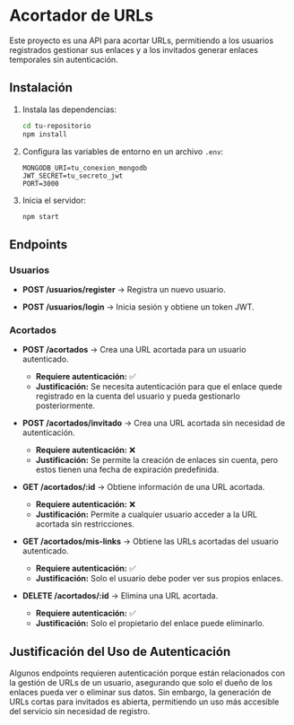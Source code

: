 # Acortador de URLs

Este proyecto es una API para acortar URLs, permitiendo a los usuarios registrados gestionar sus enlaces y a los invitados generar enlaces temporales sin autenticación.

## Instalación


1. Instala las dependencias:
   ```bash
   cd tu-repositorio
   npm install
   ```

2. Configura las variables de entorno en un archivo `.env`:
   ```env
   MONGODB_URI=tu_conexion_mongodb
   JWT_SECRET=tu_secreto_jwt
   PORT=3000
   ```

3. Inicia el servidor:
   ```bash
   npm start
   ```

## Endpoints

### Usuarios

- **POST /usuarios/register** → Registra un nuevo usuario.

- **POST /usuarios/login** → Inicia sesión y obtiene un token JWT.

### Acortados

- **POST /acortados** → Crea una URL acortada para un usuario autenticado.
  - **Requiere autenticación:** ✅
  - **Justificación:** Se necesita autenticación para que el enlace quede registrado en la cuenta del usuario y pueda gestionarlo posteriormente.

- **POST /acortados/invitado** → Crea una URL acortada sin necesidad de autenticación.
  - **Requiere autenticación:** ❌
  - **Justificación:** Se permite la creación de enlaces sin cuenta, pero estos tienen una fecha de expiración predefinida.

- **GET /acortados/:id** → Obtiene información de una URL acortada.
  - **Requiere autenticación:** ❌
  - **Justificación:** Permite a cualquier usuario acceder a la URL acortada sin restricciones.

- **GET /acortados/mis-links** → Obtiene las URLs acortadas del usuario autenticado.
  - **Requiere autenticación:** ✅
  - **Justificación:** Solo el usuario debe poder ver sus propios enlaces.

- **DELETE /acortados/:id** → Elimina una URL acortada.
  - **Requiere autenticación:** ✅
  - **Justificación:** Solo el propietario del enlace puede eliminarlo.

## Justificación del Uso de Autenticación
Algunos endpoints requieren autenticación porque están relacionados con la gestión de URLs de un usuario, asegurando que solo el dueño de los enlaces pueda ver o eliminar sus datos. Sin embargo, la generación de URLs cortas para invitados es abierta, permitiendo un uso más accesible del servicio sin necesidad de registro.


